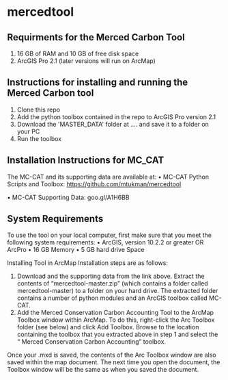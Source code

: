 # mercedtool

## Requirments for the Merced Carbon Tool
1.  16 GB of RAM and 10 GB of free disk space
2.  ArcGIS Pro 2.1 (later versions will run on ArcMap)


## Instructions for installing and running the Merced Carbon tool

1.  Clone this repo
2.  Add the python toolbox contained in the repo to ArcGIS Pro version 2.1
3.  Download the 'MASTER_DATA' folder at .... and save it to a folder on your PC
4.  Run the toolbox


## Installation Instructions for MC_CAT

The MC-CAT and its supporting data are available at:
•	MC-CAT Python Scripts and Toolbox:
	https://github.com/mtukman/mercedtool

•	MC-CAT Supporting Data:
	goo.gl/A1H6BB
  
## System Requirements
To use the tool on your local computer, first make sure that you meet the following system requirements:
•	ArcGIS, version 10.2.2 or greater OR ArcPro
•	16 GB Memory
•	5 GB hard drive Space

Installing Tool in ArcMap
Installation steps are as follows:
1.	Download and the supporting data from the link above.  Extract the contents of “mercedtool-master.zip” (which contains a folder called mercedtool-master) to a folder on your hard drive.  The extracted folder contains a number of python modules and an ArcGIS toolbox called MC-CAT.
2.	Add the Merced Conservation Carbon Accounting Tool to the ArcMap Toolbox window within ArcMap.  To do this, right-click the Arc Toolbox folder (see below) and click Add Toolbox.  Browse to the location containing the toolbox that you extracted above in step 1 and select the “ Merced Conservation Carbon Accounting” toolbox.

Once your .mxd is saved, the contents of the Arc Toolbox window are also saved within the map document. The next time you open the document, the Toolbox window will be the same as when you saved the document.
